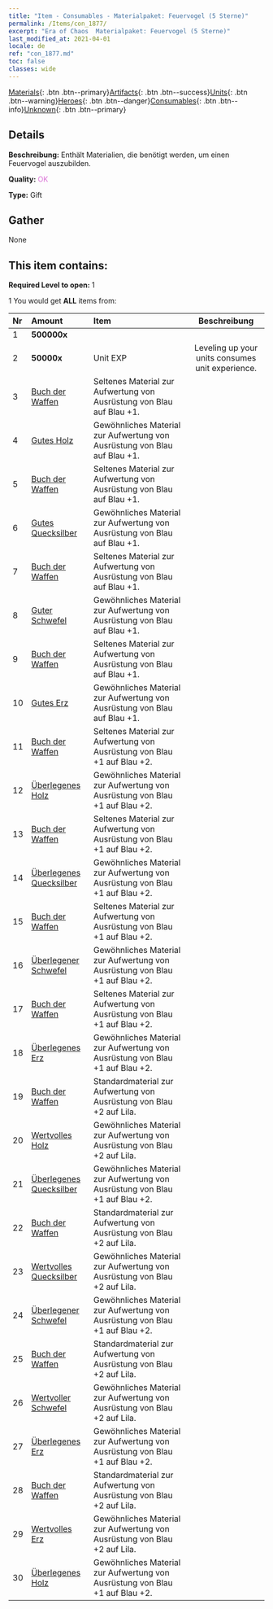 ```yaml
---
title: "Item - Consumables - Materialpaket: Feuervogel (5 Sterne)"
permalink: /Items/con_1877/
excerpt: "Era of Chaos  Materialpaket: Feuervogel (5 Sterne)"
last_modified_at: 2021-04-01
locale: de
ref: "con_1877.md"
toc: false
classes: wide
---
```

 [Materials](/de/Items/){: .btn .btn--primary}[Artifacts](/de/Items/Artifacts/){: .btn .btn--success}[Units](/de/Items/Units/){: .btn .btn--warning}[Heroes](/de/Items/Heroes/){: .btn .btn--danger}[Consumables](/de/Items/Consumables/){: .btn .btn--info}[Unknown](/de/Items/Unknown/){: .btn .btn--primary}

## Details
 **Beschreibung:** Enthält Materialien, die benötigt werden, um einen Feuervogel auszubilden.

 **Quality:** <span style="color: #DA70D6">OK</span>

 **Type:** Gift

## Gather

  None

## This item contains:

 **Required Level to open:** 1

 1 You would get **ALL** items  from:

  | Nr | Amount |     Item    | Beschreibung |
  |:---|:-------|:------------|:-----------:|
  | 1 |  **500000x** | <i class="fas fa-coins"/> |  | 
  | 2 |  **50000x** | Unit EXP | Leveling up your units consumes unit experience.  | 
  | 3 | [Buch der Waffen](/de/Items/mat_18/) | Seltenes Material zur Aufwertung von Ausrüstung von Blau auf Blau +1. | 
  | 4 | [Gutes Holz](/de/Items/mat_13/) | Gewöhnliches Material zur Aufwertung von Ausrüstung von Blau auf Blau +1. | 
  | 5 | [Buch der Waffen](/de/Items/mat_18/) | Seltenes Material zur Aufwertung von Ausrüstung von Blau auf Blau +1. | 
  | 6 | [Gutes Quecksilber](/de/Items/mat_14/) | Gewöhnliches Material zur Aufwertung von Ausrüstung von Blau auf Blau +1. | 
  | 7 | [Buch der Waffen](/de/Items/mat_18/) | Seltenes Material zur Aufwertung von Ausrüstung von Blau auf Blau +1. | 
  | 8 | [Guter Schwefel](/de/Items/mat_15/) | Gewöhnliches Material zur Aufwertung von Ausrüstung von Blau auf Blau +1. | 
  | 9 | [Buch der Waffen](/de/Items/mat_18/) | Seltenes Material zur Aufwertung von Ausrüstung von Blau auf Blau +1. | 
  | 10 | [Gutes Erz](/de/Items/mat_12/) | Gewöhnliches Material zur Aufwertung von Ausrüstung von Blau auf Blau +1. | 
  | 11 | [Buch der Waffen](/de/Items/mat_25/) | Seltenes Material zur Aufwertung von Ausrüstung von Blau +1 auf Blau +2. | 
  | 12 | [Überlegenes Holz](/de/Items/mat_20/) | Gewöhnliches Material zur Aufwertung von Ausrüstung von Blau +1 auf Blau +2. | 
  | 13 | [Buch der Waffen](/de/Items/mat_25/) | Seltenes Material zur Aufwertung von Ausrüstung von Blau +1 auf Blau +2. | 
  | 14 | [Überlegenes Quecksilber](/de/Items/mat_21/) | Gewöhnliches Material zur Aufwertung von Ausrüstung von Blau +1 auf Blau +2. | 
  | 15 | [Buch der Waffen](/de/Items/mat_25/) | Seltenes Material zur Aufwertung von Ausrüstung von Blau +1 auf Blau +2. | 
  | 16 | [Überlegener Schwefel](/de/Items/mat_22/) | Gewöhnliches Material zur Aufwertung von Ausrüstung von Blau +1 auf Blau +2. | 
  | 17 | [Buch der Waffen](/de/Items/mat_25/) | Seltenes Material zur Aufwertung von Ausrüstung von Blau +1 auf Blau +2. | 
  | 18 | [Überlegenes Erz](/de/Items/mat_19/) | Gewöhnliches Material zur Aufwertung von Ausrüstung von Blau +1 auf Blau +2. | 
  | 19 | [Buch der Waffen](/de/Items/mat_32/) | Standardmaterial zur Aufwertung von Ausrüstung von Blau +2 auf Lila. | 
  | 20 | [Wertvolles Holz](/de/Items/mat_27/) | Gewöhnliches Material zur Aufwertung von Ausrüstung von Blau +2 auf Lila. | 
  | 21 | [Überlegenes Quecksilber](/de/Items/mat_21/) | Gewöhnliches Material zur Aufwertung von Ausrüstung von Blau +1 auf Blau +2. | 
  | 22 | [Buch der Waffen](/de/Items/mat_32/) | Standardmaterial zur Aufwertung von Ausrüstung von Blau +2 auf Lila. | 
  | 23 | [Wertvolles Quecksilber](/de/Items/mat_28/) | Gewöhnliches Material zur Aufwertung von Ausrüstung von Blau +2 auf Lila. | 
  | 24 | [Überlegener Schwefel](/de/Items/mat_22/) | Gewöhnliches Material zur Aufwertung von Ausrüstung von Blau +1 auf Blau +2. | 
  | 25 | [Buch der Waffen](/de/Items/mat_32/) | Standardmaterial zur Aufwertung von Ausrüstung von Blau +2 auf Lila. | 
  | 26 | [Wertvoller Schwefel](/de/Items/mat_29/) | Gewöhnliches Material zur Aufwertung von Ausrüstung von Blau +2 auf Lila. | 
  | 27 | [Überlegenes Erz](/de/Items/mat_19/) | Gewöhnliches Material zur Aufwertung von Ausrüstung von Blau +1 auf Blau +2. | 
  | 28 | [Buch der Waffen](/de/Items/mat_32/) | Standardmaterial zur Aufwertung von Ausrüstung von Blau +2 auf Lila. | 
  | 29 | [Wertvolles Erz](/de/Items/mat_26/) | Gewöhnliches Material zur Aufwertung von Ausrüstung von Blau +2 auf Lila. | 
  | 30 | [Überlegenes Holz](/de/Items/mat_20/) | Gewöhnliches Material zur Aufwertung von Ausrüstung von Blau +1 auf Blau +2. | 
